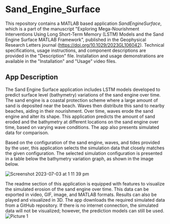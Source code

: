 # Sand_Engine_Surface
This repository contains a MATLAB based application _SandEngineSurface_, which is a part of the manuscript "Exploring Mega-Nourishment Interventions Using Long Short-Term Memory (LSTM) Models and the Sand Engine Surface MATLAB Framework", published in the Geophysical Research Letters journal (https://doi.org/10.1029/2023GL106042). Technical specifications, usage instructions, and component descriptions are provided in the "Description" file. Installation and usage demonstrations are available in the "Installation" and "Usage" video files.

## App Description
The Sand Engine Surface application includes LSTM models developed to predict surface level (bathymetry) variations of the sand engine over time. The sand engine is a coastal protection scheme where a large amount of sand is deposited near the beach. Waves then distribute this sand to nearby beaches, aiding in their nourishment. Over time, waves erode the sand engine and alter its shape. This application predicts the amount of sand eroded and the bathymetry at different locations on the sand engine over time, based on varying wave conditions. The app also presents simulated data for comparison. 

Based on the configuration of the sand engine, waves, and tides provided by the user, this application selects the simulation data that closely matches the given configuration. The selected simulation configuration is presented in a table below the bathymetry variation graph, as shown in the image below.

![Screenshot 2023-07-03 at 1 11 39 pm](https://github.com/pavitra979/Sand_Engine_Surface/assets/118841277/257209cd-a653-4de6-9ab6-d93434912ad9)

The readme section of this application is equipped with features to visualize the simulated erosion of the sand engine over time. This data can be exported in video, GIF, image, and MATLAB formats. Results can also be played and visualized in 3D. The app downloads the required simulated data from a GitHub repository. If there is no internet connection, the simulated data will not be visualized; however, the prediction models can still be used.
![Picture 1](https://github.com/pavitra979/Sand_Engine_Surface/assets/118841277/6ed58f1a-8423-4fb2-987d-ef99ab097fbc)
